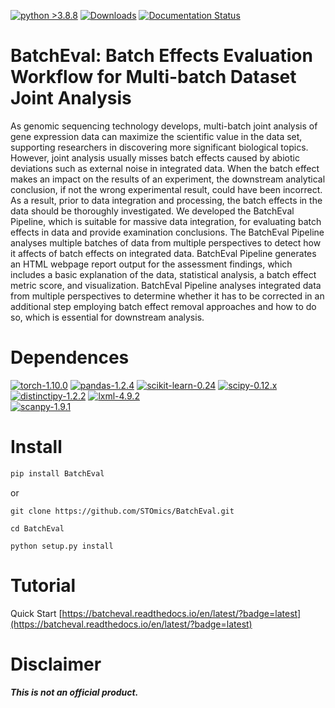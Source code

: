 [![python >3.8.8](https://img.shields.io/badge/python-3.8.8-brightgreen)](https://www.python.org/)
[![Downloads](https://static.pepy.tech/badge/BatchEval)](https://pepy.tech/project/BatchEval)
[![Documentation Status](https://readthedocs.org/projects/batcheval/badge/?version=latest)](https://batcheval.readthedocs.io/en/latest/?badge=latest)
# BatchEval: Batch Effects Evaluation Workflow for Multi-batch Dataset Joint Analysis

As genomic sequencing technology develops, multi-batch joint analysis of gene expression data can maximize the
scientific value in the data set, supporting researchers in discovering more significant biological topics. However,
joint analysis usually misses batch effects caused by abiotic deviations such as external noise in integrated data. When
the batch effect makes an impact on the results of an experiment, the downstream analytical conclusion, if not the wrong
experimental result, could have been incorrect. As a result, prior to data integration and processing, the batch effects
in the data should be thoroughly investigated. We developed the BatchEval Pipeline, which is suitable for massive data
integration, for evaluating batch effects in data and provide examination conclusions. The BatchEval Pipeline analyses
multiple batches of data from multiple perspectives to detect how it affects of batch effects on integrated data.
BatchEval Pipeline generates an HTML webpage report output for the assessment findings, which includes a basic
explanation of the data, statistical analysis, a batch effect metric score, and visualization. BatchEval Pipeline
analyses integrated data from multiple perspectives to determine whether it has to be corrected in an additional step
employing batch effect removal approaches and how to do so, which is essential for downstream analysis.

# Dependences

[![torch-1.10.0](https://img.shields.io/badge/torch-1.10.0-red)](https://pytorch.org/get-started/previous-versions/)
[![pandas-1.2.4](https://img.shields.io/badge/pandas-1.2.4-lightgrey)](https://github.com/pandas-dev/pandas)
[![scikit-learn-0.24](https://img.shields.io/badge/scikit-0.24.x-brightgreen)](https://github.com/scikit-learn/scikit-learn/tree/0.24.X)
[![scipy-0.12.x](https://img.shields.io/badge/scipy-0.12.x-yellow)](https://github.com/scipy/scipy/tree/maintenance/0.12.x)
[![distinctipy-1.2.2](https://img.shields.io/badge/distinctipy-1.2.2-green)](https://github.com/alan-turing-institute/distinctipy/tree/v1.2.2)
[![lxml-4.9.2](https://img.shields.io/badge/lxml-4.9.2-9cf)](https://github.com/lxml/lxml/tree/lxml-4.9.2)                  
[![scanpy-1.9.1](https://img.shields.io/badge/scanpy-1.9.1-informational)](https://pypi.org/project/scanpy/)

# Install
   
```python
pip install BatchEval
```    
or        
```git
git clone https://github.com/STOmics/BatchEval.git

cd BatchEval

python setup.py install
```

# Tutorial
Quick Start [https://batcheval.readthedocs.io/en/latest/?badge=latest](https://batcheval.readthedocs.io/en/latest/?badge=latest)

# Disclaimer

***This is not an official product.***       
         
        


            
            
            
            
